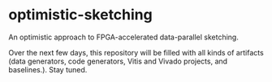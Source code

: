 # optimistic-sketching
An optimistic approach to FPGA-accelerated data-parallel sketching.

Over the next few days, this repository will be filled with all kinds of artifacts (data generators, code generators, Vitis and Vivado projects, and baselines.). Stay tuned.
